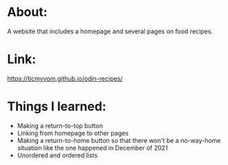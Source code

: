 # About:
A website that includes a homepage and several pages on food recipes.

# Link:
https://ticmyvom.github.io/odin-recipes/

# Things I learned:
- Making a return-to-top button
- Linking from homepage to other pages
- Making a return-to-home button so that there won't be a no-way-home situation like the one happened in December of 2021
- Unordered and ordered lists
